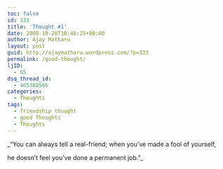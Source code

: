 ```yaml
---
toc: false
id: 333
title: 'Thought #1'
date: 2008-10-28T10:46:25+00:00
author: Ajay Matharu
layout: post
guid: http://ajaymatharu.wordpress.com/?p=333
permalink: /good-thought/
ljID:
  - 65
dsq_thread_id:
  - 465388586
categories:
  - Thoughts
tags:
  - friendship thought
  - good Thoughts
  - Thoughts
---
```

_&#8220;You can always tell a real-friend; when you&#8217;ve made a fool of yourself,
  
he doesn&#8217;t feel you&#8217;ve done a permanent job.&#8221;_

